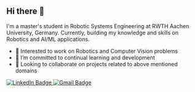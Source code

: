 ## Hi there 👋
I'm a master's student in Robotic Systems Engineering at RWTH Aachen University, Germany. Currently, building my knowledge and skills on Robotics and AI/ML applications.

- 🔭 Interested to work on Robotics and Computer Vision problems
- 🌱 I’m committed to continual learning and development
- 👯 Looking to collaborate on projects related to above mentioned domains

<div id="badges">
  <a href="https://www.linkedin.com/in/karthik-mohan-a3670110a/">
    <img src="https://img.shields.io/badge/LinkedIn-blue?style=for-the-badge&logo=linkedin&logoColor=white" alt="LinkedIn Badge"/>
  </a>
  <a href=mailto:"karthikvv.1010@gmail.com">
    <img src="https://img.shields.io/badge/Gmail-red?style=for-the-badge&logo=gmail&logoColor=white" alt="Gmail Badge"/>
  </a>
</div>

<!--
**Karthik-Mohan10/Karthik-Mohan10** is a ✨ _special_ ✨ repository because its `README.md` (this file) appears on your GitHub profile.

Here are some ideas to get you started:

- 🔭 I’m currently working on ...
- 🌱 I’m currently learning ...
- 👯 I’m looking to collaborate on ...
- 🤔 I’m looking for help with ...
- 💬 Ask me about ...
- 📫 How to reach me: ...
- 😄 Pronouns: ...
- ⚡ Fun fact: ...
-->
